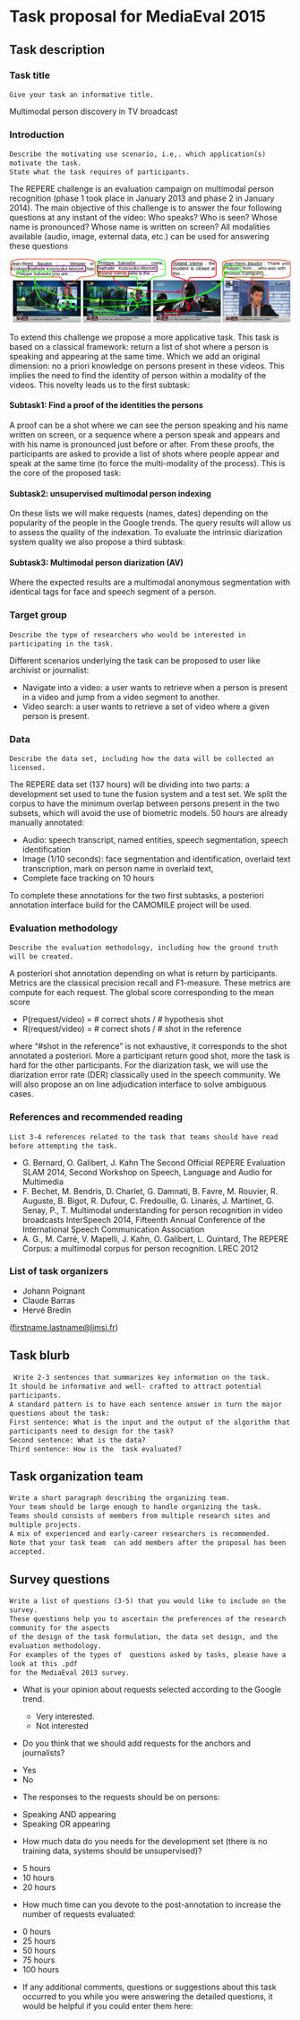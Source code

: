 # Task proposal for MediaEval 2015

## Task description

### Task title

```
Give your task an informative title.
```

Multimodal person discovery in TV broadcast

### Introduction

```
Describe the motivating use scenario, i.e,. which application(s) motivate the task. 
State what the task requires of participants.
```

The REPERE challenge is an evaluation campaign on multimodal person recognition (phase 1 took place in January 2013 and phase 2 in January 2014). The main objective of this challenge is to answer the four following questions at any instant of the video: Who speaks? Who is seen? Whose name is pronounced? Whose name is written on screen? All modalities available (audio, image, external data, etc.) can be used for answering these questions

![Propagation](propagation.png)

To extend this challenge we propose a more applicative task. This task is based on a classical framework: return a list of shot where a person is speaking and appearing at the same time. Which we add an original dimension: no a priori knowledge on persons present in these videos. This implies the need to find the identity of person within a modality of the videos. This novelty leads us to the first subtask:

#### Subtask1: Find a proof of the identities the persons

A proof can be a shot where we can see the person speaking and his name written on screen, or a sequence where a person speak and appears and with his name is pronounced just before or after.
From these proofs, the participants are asked to provide a list of shots where people appear and speak at the same time (to force the multi-modality of the process). This is the core of the proposed task:

#### Subtask2: unsupervised multimodal person indexing

On these lists we will make requests (names, dates) depending on the popularity of the people in the Google trends. The query results will allow us to assess the quality of the indexation.
To evaluate the intrinsic diarization system quality we also propose a third subtask:

#### Subtask3: Multimodal person diarization (AV)

Where the expected results are a multimodal anonymous segmentation with identical tags for face and speech segment of a person.

### Target group

```
Describe the type of researchers who would be interested in participating in the task.
```

Different scenarios underlying the task can be proposed to user like archivist or journalist:
  
  * Navigate into a video: a user wants to retrieve when a person is present in a video and jump from a video segment to another.
  * Video search: a user wants to retrieve a set of video where a given person is present.

### Data

```
Describe the data set, including how the data will be collected an licensed.
```

The REPERE data set (137 hours) will be dividing into two parts: a development set used to tune the fusion system and a test set. We split the corpus to have the minimum overlap between persons present in the two subsets, which will avoid the use of biometric models.
50 hours are already manually annotated:

  * Audio: speech transcript, named entities, speech segmentation, speech identification
  * Image (1/10 seconds): face segmentation and identification, overlaid text transcription, mark on person name in overlaid text,
  * Complete face tracking on 10 hours

To complete these annotations for the two first subtasks, a posteriori annotation interface build for the CAMOMILE project will be used.

### Evaluation methodology

```
Describe the evaluation methodology, including how the ground truth will be created.
```

A posteriori shot annotation depending on what is return by participants. Metrics are the classical precision recall and F1-measure. These metrics are compute for each request. The global score corresponding to the mean score

  * P(request/video) = # correct shots / # hypothesis shot
  * R(request/video) = # correct shots / # shot in the reference

where “#shot in the reference” is not exhaustive, it corresponds to the shot annotated a posteriori. More a participant return good shot, more the task is hard for the other participants.
For the diarization task, we will use the diarization error rate (DER) classically used in the speech community.
We will also propose an on line adjudication interface to solve ambiguous cases.


### References and recommended reading

```
List 3-4 references related to the task that teams should have read before attempting the task.
```

  * G. Bernard, O. Galibert, J. Kahn The Second Official REPERE Evaluation SLAM 2014, Second Workshop on Speech, Language and Audio for Multimedia
  * F. Bechet, M. Bendris, D. Charlet, G. Damnati, B. Favre, M. Rouvier, R. Auguste, B. Bigot, R. Dufour, C. Fredouille, G. Linarès, J. Martinet, G. Senay, P., T. Multimodal understanding for person recognition in video broadcasts InterSpeech 2014, Fifteenth Annual Conference of the International Speech Communication Association
  * A. G., M. Carré, V. Mapelli, J. Kahn, O. Galibert, L. Quintard, The REPERE Corpus: a multimodal corpus for person recognition. LREC 2012

### List of task organizers

  * Johann Poignant
  * Claude Barras
  * Hervé Bredin 
  
(firstname.lastname@limsi.fr)

## Task blurb

```
￼Write 2-3 sentences that summarizes key information on the task.
It should be informative and well- crafted to attract potential participants. 
A standard pattern is to have each sentence answer in turn the major questions about the task: 
First sentence: What is the input and the output of the algorithm that participants need to design for the task?
Second sentence: What is the data? 
Third sentence: How is the ￼task evaluated?
```

## Task organization team

```
Write a short paragraph describing the organizing team. 
Your team should be large enough to handle organizing the task. 
Teams should consists of members from multiple research sites and multiple projects. 
A mix of experienced and early-career researchers is recommended. 
Note that your task team ￼can add members after the proposal has been accepted.
```

## Survey questions
```
Write a list of questions (3-5) that you would like to include on the survey. 
These questions help you to ascertain the preferences of the research community for the aspects 
of the design of the task formulation, the data set design, and the evaluation methodology. 
For examples of the types of ￼questions asked by tasks, please have a look at this .pdf
for the MediaEval 2013 survey.
```

- What is your opinion about requests selected according to the Google trend.
  * Very interested.
  * Not interested

- Do you think that we should add requests for the anchors and journalists?
 * Yes
 * No

- The responses to the requests should be on persons:
 * Speaking AND appearing
 * Speaking OR appearing

- How much data do you needs for the development set (there is no training data, systems should be unsupervised)?
 * 5 hours
 * 10 hours
 * 20 hours

- How much time can you devote to the post-annotation to increase the number of requests evaluated:
 * 0 hours
 * 25 hours
 * 50 hours
 * 75 hours
 * 100 hours

- If any additional comments, questions or suggestions about this task occurred to you while you were answering the detailed questions, it would be helpful if you could enter them here:
